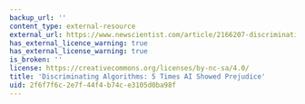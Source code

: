 ```yaml
---
backup_url: ''
content_type: external-resource
external_url: https://www.newscientist.com/article/2166207-discriminating-algorithms-5-times-ai-showed-prejudice/
has_external_licence_warning: true
has_external_license_warning: true
is_broken: ''
license: https://creativecommons.org/licenses/by-nc-sa/4.0/
title: 'Discriminating Algorithms: 5 Times AI Showed Prejudice'
uid: 2f6f7f6c-2e7f-44f4-b74c-e3105d0ba98f
---
```

